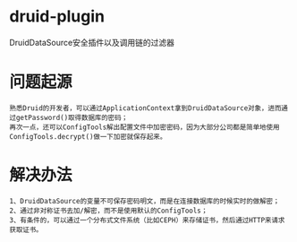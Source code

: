 # druid-plugin
DruidDataSource安全插件以及调用链的过滤器

# 问题起源
    熟悉Druid的开发者，可以通过ApplicationContext拿到DruidDataSource对象，进而通过getPassword()取得数据库的密码；
    再次一点，还可以ConfigTools解出配置文件中加密密码，因为大部分公司都是简单地使用ConfigTools.decrypt()做一下加密就保存起来。
    
# 解决办法
    1、DruidDataSource的变量不可保存密码明文，而是在连接数据库的时候实时的做解密；
    2、通过非对称证书去加/解密，而不是使用默认的ConfigTools；
    3、有条件的，可以通过一个分布式文件系统（比如CEPH）来存储证书，然后通过HTTP来请求获取证书。
